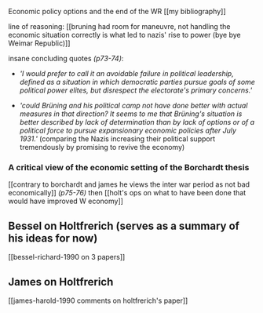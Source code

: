 Economic policy options and the end of the WR
[[my bibliography]]


line of reasoning: [[bruning had room for maneuvre, not handling the economic situation correctly is what led to nazis' rise to power (bye bye Weimar Republic)]]

insane concluding quotes *(p73-74)*: 
- *'I would prefer to call it an avoidable failure in political leadership, defined as a situation in which democratic parties pursue goals of some political power elites, but disrespect the electorate's primary concerns.'*

- *'could Brüning and his political camp not have done better with actual measures in that direction? It seems to me that Brüning's situation is better described by lack of determination than by lack of options or of a political force to pursue expansionary economic policies after July 1931.'*
		(comparing the Nazis increasing their political support tremendously by promising to revive the economy) 

### A critical view of the economic setting of the Borchardt thesis
[[contrary to borchardt and james he views the inter war period as not bad economically]] *(p75-76)*
then [[holt's ops on what to have been done that would have improved W economy]] 

## Bessel on Holtfrerich (serves as a summary of his ideas for now)
[[bessel-richard-1990 on 3 papers]]

## James on Holtfrerich
[[james-harold-1990 comments on holtfrerich's paper]]
